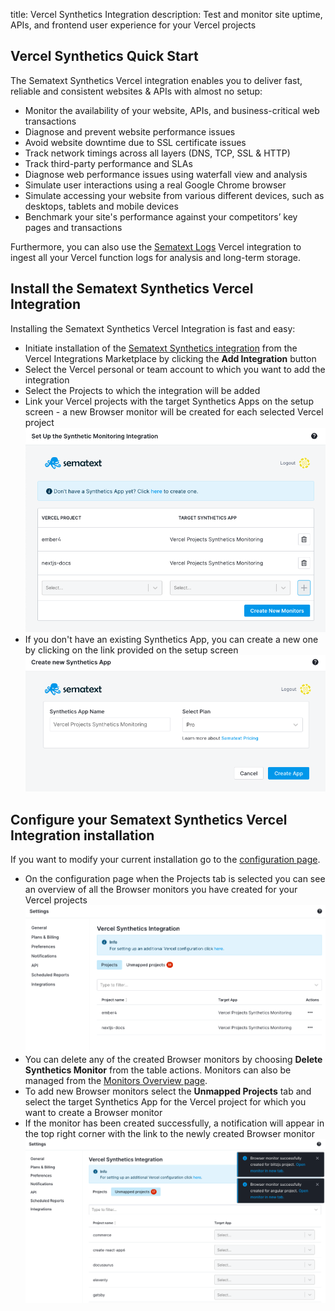 title: Vercel Synthetics Integration
description: Test and monitor site uptime, APIs, and frontend user experience for your Vercel projects

## Vercel Synthetics Quick Start

The Sematext Synthetics Vercel integration enables you to deliver fast, reliable and consistent websites & APIs with almost no setup:
- Monitor the availability of your website, APIs, and business-critical web transactions
- Diagnose and prevent website performance issues
- Avoid website downtime due to SSL certificate issues
- Track network timings across all layers (DNS, TCP, SSL & HTTP)
- Track third-party performance and SLAs
- Diagnose web performance issues using waterfall view and analysis
- Simulate user interactions using a real Google Chrome browser
- Simulate accessing your website from various different devices, such as desktops, tablets and mobile devices
- Benchmark your site's performance against your competitors’ key pages and transactions

Furthermore, you can also use the [Sematext Logs](https://vercel.com/integrations/sematext-logs) Vercel integration to ingest all your Vercel function logs for analysis and long-term storage.  

## Install the Sematext Synthetics Vercel Integration

Installing the Sematext Synthetics Vercel Integration is fast and easy:
- Initiate installation of the [Sematext Synthetics integration](https://vercel.com/integrations/sematext-synthetics-monitoring) from the Vercel Integrations Marketplace by clicking the **Add Integration** button
- Select the Vercel personal or team account to which you want to add the integration
- Select the Projects to which the integration will be added
- Link your Vercel projects with the target Synthetics Apps on the setup screen - a new Browser monitor will be created for each selected Vercel project
![](../images/integrations/vercel-synthetics-create-monitors.png)
- If you don't have an existing Synthetics App, you can create a new one by clicking on the link provided on the setup screen
![](../images/integrations/vercel-synthetics-create-new-app.png)

## Configure your Sematext Synthetics Vercel Integration installation

If you want to modify your current installation go to the [configuration page](https://apps.sematext.com/ui/account/integrations/vercel/synthetics).
- On the configuration page when the Projects tab is selected you can see an overview of all the Browser monitors you have created for your Vercel projects
![](../images/integrations/vercel-synthetics-configure-1.png)
- You can delete any of the created Browser monitors by choosing **Delete Synthetics Monitor** from the table actions. Monitors can also be managed from the [Monitors Overview page](https://apps.sematext.com/ui/synthetics/monitors).
- To add new Browser monitors select the **Unmapped Projects** tab and select the target Synthetics App for the Vercel project for which you want to create a Browser monitor
- If the monitor has been created successfully, a notification will appear in the top right corner with the link to the newly created Browser monitor
![](../images/integrations/vercel-synthetics-configure-2.png)
